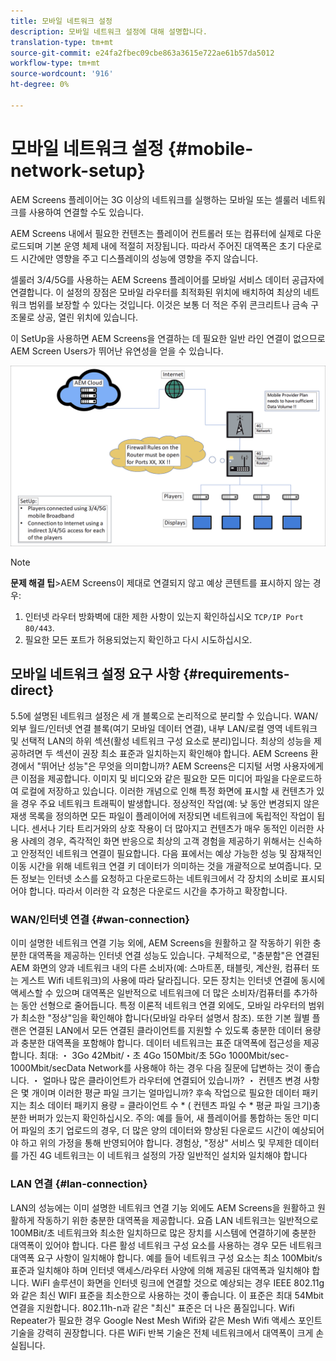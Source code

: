 ```yaml
---
title: 모바일 네트워크 설정
description: 모바일 네트워크 설정에 대해 설명합니다.
translation-type: tm+mt
source-git-commit: e24fa2fbec09cbe863a3615e722ae61b57da5012
workflow-type: tm+mt
source-wordcount: '916'
ht-degree: 0%

---
```



# 모바일 네트워크 설정 {#mobile-network-setup}

AEM Screens 플레이어는 3G 이상의 네트워크를 실행하는 모바일 또는 셀룰러 네트워크를 사용하여 연결할 수도 있습니다.

AEM Screens 내에서 필요한 컨텐츠는 플레이어 컨트롤러 또는 컴퓨터에 실제로 다운로드되며 기본 운영 체제 내에 적절히 저장됩니다. 따라서 주어진 대역폭은 초기 다운로드 시간에만 영향을 주고 디스플레이의 성능에 영향을 주지 않습니다.

셀룰러 3/4/5G를 사용하는 AEM Screens 플레이어를 모바일 서비스 데이터 공급자에 연결합니다. 이 설정의 장점은 모바일 라우터를 최적화된 위치에 배치하여 최상의 네트워크 범위를 보장할 수 있다는 것입니다. 이것은 보통 더 적은 주위 콘크리트나 금속 구조물로 상공, 열린 위치에 있습니다.

이 SetUp을 사용하면 AEM Screens을 연결하는 데 필요한 일반 라인 연결이 없으므로 AEM Screen Users가 뛰어난 유연성을 얻을 수 있습니다.

![](/help/using/assets/mobile-network-1.png)

>[!NOTE]
>**문제 해결 팁&#x200B;**>AEM Screens이 제대로 연결되지 않고 예상 콘텐트를 표시하지 않는 경우:
>
>1. 인터넷 라우터 방화벽에 대한 제한 사항이 있는지 확인하십시오 `TCP/IP Port 80/443`.
>1. 필요한 모든 포트가 허용되었는지 확인하고 다시 시도하십시오.



## 모바일 네트워크 설정 요구 사항 {#requirements-direct}

5.5에 설명된 네트워크 설정은 세 개 블록으로 논리적으로 분리할 수 있습니다. WAN/외부 월드/인터넷 연결 블록(여기 모바일 데이터 연결), 내부 LAN/로컬 영역 네트워크 및 선택적 LAN의 하위 섹션(활성 네트워크 구성 요소로 분리)입니다.
최상의 성능을 제공하려면 두 섹션이 권장 최소 표준과 일치하는지 확인해야 합니다.
AEM Screens 환경에서 &quot;뛰어난 성능&quot;은 무엇을 의미합니까?
AEM Screens은 디지털 서명 사용자에게 큰 이점을 제공합니다. 이미지 및 비디오와 같은 필요한 모든 미디어 파일을 다운로드하여 로컬에 저장하고 있습니다. 이러한 개념으로 인해 특정 화면에 표시할 새 컨텐츠가 있을 경우 주요 네트워크 트래픽이 발생합니다.
정상적인 작업(예: 낮 동안 변경되지 않은 재생 목록을 정의하면 모든 파일이 플레이어에 저장되면 네트워크에 독립적인 작업이 됩니다.
센서나 기타 트리거와의 상호 작용이 더 많아지고 컨텐츠가 매우 동적인 이러한 사용 사례의 경우, 즉각적인 화면 반응으로 최상의 고객 경험을 제공하기 위해서는 신속하고 안정적인 네트워크 연결이 필요합니다.
다음 표에서는 예상 가능한 성능 및 잠재적인 이동 시간을 위해 네트워크 연결 키 데이터가 의미하는 것을 개괄적으로 보여줍니다.
모든 정보는 인터넷 소스를 요청하고 다운로드하는 네트워크에서 각 장치의 소비로 표시되어야 합니다. 따라서 이러한 각 요청은 다운로드 시간을 추가하고 확장합니다.


### WAN/인터넷 연결 {#wan-connection}

이미 설명한 네트워크 연결 기능 외에, AEM Screens을 원활하고 잘 작동하기 위한 충분한 대역폭을 제공하는 인터넷 연결 성능도 있습니다. 구체적으로, &quot;충분함&quot;은 연결된 AEM 화면의 양과 네트워크 내의 다른 소비자(예: 스마트폰, 태블릿, 계산원, 컴퓨터 또는 게스트 Wifi 네트워크)의 사용에 따라 달라집니다.
모든 장치는 인터넷 연결에 동시에 액세스할 수 있으며 대역폭은 일반적으로 네트워크에 더 많은 소비자/컴퓨터를 추가하는 동안 선형으로 줄어듭니다.
특정 이론적 네트워크 연결 외에도, 모바일 라우터의 범위가 최소한 &quot;정상&quot;임을 확인해야 합니다(모바일 라우터 설명서 참조). 또한 기본 월별 플랜은 연결된 LAN에서 모든 연결된 클라이언트를 지원할 수 있도록 충분한 데이터 용량과 충분한 대역폭을 포함해야 합니다.
데이터 네트워크는 표준 대역폭에 접근성을 제공합니다. 최대:
・ 3Go 42Mbit/・초 4Go 150Mbit/초 5Go 1000Mbit/sec-1000Mbit/secData Network를 사용해야 하는 경우 다음 질문에 답변하는 것이 좋습니다.
・ 얼마나 많은 클라이언트가 라우터에 연결되어 있습니까?
・ 컨텐츠 변경 사항은 몇 개이며 이러한 평균 파일 크기는 얼마입니까?
후속 작업으로 필요한 데이터 패키지는 최소
데이터 패키지 용량 = 클라이언트 수 * ( 컨텐츠 파일 수 * 평균 파일 크기)충분한 버퍼가 있는지 확인하십시오.
주의: 예를 들어, 새 플레이어를 통합하는 동안 미디어 파일의 초기 업로드의 경우, 더 많은 양의 데이터와 향상된 다운로드 시간이 예상되어야 하고 위의 가정을 통해 반영되어야 합니다.
경험상, &quot;정상&quot; 서비스 및 무제한 데이터를 가진 4G 네트워크는 이 네트워크 설정의 가장 일반적인 설치와 일치해야 합니다


### LAN 연결 {#lan-connection}

LAN의 성능에는 이미 설명한 네트워크 연결 기능 외에도 AEM Screens을 원활하고 원활하게 작동하기 위한 충분한 대역폭을 제공합니다. 요즘 LAN 네트워크는 일반적으로 100MBit/초 네트워크와 최소한 일치하므로 많은 장치를 시스템에 연결하기에 충분한 대역폭이 있어야 합니다. 다른 활성 네트워크 구성 요소를 사용하는 경우 모든 네트워크 대역폭 요구 사항이 일치해야 합니다. 예를 들어 네트워크 구성 요소는 최소 100Mbit/s 표준과 일치해야 하며 인터넷 액세스/라우터 사양에 의해 제공된 대역폭과 일치해야 합니다.
WiFI 솔루션이 화면을 인터넷 링크에 연결할 것으로 예상되는 경우 IEEE 802.11g와 같은 최신 WIFI 표준을 최소한으로 사용하는 것이 좋습니다. 이 표준은 최대 54Mbit 연결을 지원합니다. 802.11h-n과 같은 &quot;최신&quot; 표준은 더 나은 품질입니다. Wifi Repeater가 필요한 경우 Google Nest Mesh Wifi와 같은 Mesh Wifi 액세스 포인트 기술을 강력히 권장합니다.
다른 WiFi 반복 기술은 전체 네트워크에서 대역폭이 크게 손실됩니다.
